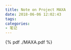 ```yaml
---
title: Note on Project MAXA
date: 2018-06-06 12:02:43
tags: 
categories:
- 笔记
---
```


{% pdf ./MAXA.pdf %}